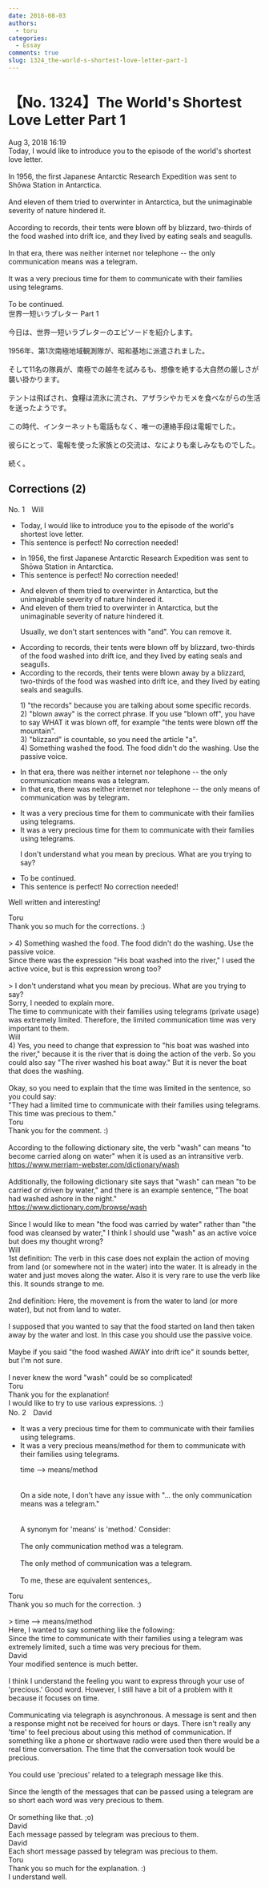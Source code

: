 ```yaml
---
date: 2018-08-03
authors:
  - toru
categories:
  - Essay
comments: true
slug: 1324_the-world-s-shortest-love-letter-part-1
---
```


# 【No. 1324】The World's Shortest Love Letter Part 1
<div class="date">Aug 3, 2018 16:19</div>
<div id="post"><div id="body_show_ori">
Today, I would like to introduce you to the episode of the world's shortest love letter.<br/><br/>In 1956, the first Japanese Antarctic Research Expedition was sent to Shōwa Station in Antarctica.<br/><br/>And eleven of them tried to overwinter in Antarctica, but the unimaginable severity of nature hindered it.<br/><br/>According to records, their tents were blown off by blizzard, two-thirds of the food washed into drift ice, and they lived by eating seals and seagulls.<br/><br/>In that era, there was neither internet nor telephone -- the only communication means was a telegram.<br/><br/>It was a very precious time for them to communicate with their families using telegrams.<br/><br/>To be continued.
</div></div>

<!-- more -->

<div id="post_ja"><div id="body_show_mo">
世界一短いラブレター Part 1<br/><br/>今日は、世界一短いラブレターのエピソードを紹介します。<br/><br/>1956年、第1次南極地域観測隊が、昭和基地に派遣されました。<br/><br/>そして11名の隊員が、南極での越冬を試みるも、想像を絶する大自然の厳しさが襲い掛かります。<br/><br/>テントは飛ばされ、食糧は流氷に流され、アザラシやカモメを食べながらの生活を送ったようです。<br/><br/>この時代、インターネットも電話もなく、唯一の連絡手段は電報でした。<br/><br/>彼らにとって、電報を使った家族との交流は、なによりも楽しみなものでした。<br/><br/>続く。
</div></div>

## Corrections (2)
<div id="block"><div class="first_name"> No. 1　<span class="just_name">Will</span></div><div id="block2">
<ul class="correction_field">
<li class="incorrect">Today, I would like to introduce you to the episode of the world's shortest love letter.</li>
<li class="corrected perfect">This sentence is perfect! No correction needed!</li>
</ul>
<ul class="correction_field">
<li class="incorrect">In 1956, the first Japanese Antarctic Research Expedition was sent to Shōwa Station in Antarctica.</li>
<li class="corrected perfect">This sentence is perfect! No correction needed!</li>
</ul>
<ul class="correction_field">
<li class="incorrect">And eleven of them tried to overwinter in Antarctica, but the unimaginable severity of nature hindered it.</li>
<li class="corrected correct">
<span class="f_blue">And</span> eleven of them tried to overwinter in Antarctica, but the unimaginable severity of nature hindered it.
<p class="correction_comment">Usually, we don't start sentences with "and". You can remove it.</p>
</li>
</ul>
<ul class="correction_field">
<li class="incorrect">According to records, their tents were blown off by blizzard, two-thirds of the food washed into drift ice, and they lived by eating seals and seagulls.</li>
<li class="corrected correct">
According to <span class="f_red">the</span> records, their tents were blown <span class="f_red">away</span> by <span class="f_red">a</span> blizzard, two-thirds of the food <span class="f_red">was</span> washed into drift ice, and they lived by eating seals and seagulls.
<p class="correction_comment">1) "the records" because you are talking about some specific records.<br/>2) "blown away" is the correct phrase. If you use "blown off", you have to say WHAT it was blown off, for example "the tents were blown off the mountain".<br/>3) "blizzard" is countable, so you need the article "a".<br/>4) Something washed the food. The food didn't do the washing. Use the passive voice.</p>
</li>
</ul>
<ul class="correction_field">
<li class="incorrect">In that era, there was neither internet nor telephone -- the only communication means was a telegram.</li>
<li class="corrected correct">
In that era, there was neither internet nor telephone -- the only <span class="f_red">means of communication</span> was <span class="f_red">by</span> telegram.
</li>
</ul>
<ul class="correction_field">
<li class="incorrect">It was a very precious time for them to communicate with their families using telegrams.</li>
<li class="corrected correct">
It was a very <span class="f_blue">precious</span> time for them to communicate with their families using telegrams.
<p class="correction_comment">I don't understand what you mean by precious. What are you trying to say?</p>
</li>
</ul>
<ul class="correction_field">
<li class="incorrect">To be continued.</li>
<li class="corrected perfect">This sentence is perfect! No correction needed!</li>
</ul>
<p class="comment_small">
 Well written and interesting!
</p>

</div><div class="name"><span class="just_name">Toru</span><br>
Thank you so much for the corrections. :)<br/><br/>&gt; 4) Something washed the food. The food didn't do the washing. Use the passive voice.<br/>Since there was the expression "His boat washed into the river," I used the active voice, but is this expression wrong too?<br/><br/>&gt; I don't understand what you mean by precious. What are you trying to say?<br/>Sorry, I needed to explain more.<br/>The time to communicate with their families using telegrams (private usage) was extremely limited. Therefore, the limited communication time was very important to them.
</div>
<div class="name"><span class="just_name">Will</span><br>
4) Yes, you need to change that expression to "his boat was washed into the river," because it is the river that is doing the action of the verb. So you could also say "The river washed his boat away." But it is never the boat that does the washing.<br/><br/>Okay, so you need to explain that the time was limited in the sentence, so you could say:<br/>"They had a limited time to communicate with their families using telegrams. This time was precious to them."
</div>
<div class="name"><span class="just_name">Toru</span><br>
Thank you for the comment. :)<br/><br/>According to the following dictionary site, the verb "wash" can means "to become carried along on water" when it is used as an intransitive verb.<br/><a href="https://www.merriam-webster.com/dictionary/wash" target="_blank">https://www.merriam-webster.com/dictionary/wash</a><br/><br/>Additionally, the following dictionary site says that "wash" can mean "to be carried or driven by water," and there is an example sentence, "The boat had washed ashore in the night."<br/><a href="https://www.dictionary.com/browse/wash" target="_blank">https://www.dictionary.com/browse/wash</a><br/><br/>Since I would like to mean "the food was carried by water" rather than "the food was cleansed by water," I think I should use "wash" as an active voice but does my thought wrong?
</div>
<div class="name"><span class="just_name">Will</span><br>
1st definition: The verb in this case does not explain the action of moving from land (or somewhere not in the water) into the water. It is already in the water and just moves along the water. Also it is very rare to use the verb like this. It sounds strange to me.<br/><br/>2nd definition: Here, the movement is from the water to land (or more water), but not from land to water.<br/><br/>I supposed that you wanted to say that the food started on land then taken away by the water and lost. In this case you should use the passive voice.<br/><br/>Maybe if you said "the food washed AWAY into drift ice" it sounds better, but I'm not sure.<br/><br/>I never knew the word "wash" could be so complicated!
</div>
<div class="name"><span class="just_name">Toru</span><br>
Thank you for the explanation!<br/>I would like to try to use various expressions. :)
</div>
</div>
<div id="block"><div class="first_name"> No. 2　<span class="just_name">David</span></div><div id="block2">
<ul class="correction_field">
<li class="incorrect">It was a very precious time for them to communicate with their families using telegrams.</li>
<li class="corrected correct">
It was a very precious means/method for them to communicate with their families using telegrams.
<p class="correction_comment">time --&gt; means/method<br/><br/><br/> On a side note, I don't have any issue with "... the only communication means was a telegram."<br/><br/><br/>A synonym for 'means' is 'method.' Consider:<br/><br/>The only communication method was a telegram. <br/><br/>The only method of communication was a telegram. <br/><br/>To me, these are equivalent sentences,.</p>
</li>
</ul>
</div><div class="name"><span class="just_name">Toru</span><br>
Thank you so much for the correction. :)<br/><br/>&gt; time --&gt; means/method<br/>Here, I wanted to say something like the following:<br/>Since the time to communicate with their families using a telegram was extremely limited, such a time was very precious for them.
</div>
<div class="name"><span class="just_name">David</span><br>
Your modified sentence is much better.<br/><br/>I think I understand the feeling you want to express through your use of 'precious.' Good word. However, I still have a bit of a problem with it because it focuses on time. <br/><br/>Communicating via telegraph is asynchronous. A message is sent and then a response  might not be received for hours or days.  There isn't really any 'time' to feel precious about using this method of communication. If something like a phone or shortwave radio were used then there would be a real time conversation. The time that the conversation took would be precious. <br/><br/>You could use 'precious' related to a telegraph message like this. <br/><br/>Since the length of the messages that can be passed  using a telegram are so short each word was very precious to them.<br/><br/>Or something like that. ;o)
</div>
<div class="name"><span class="just_name">David</span><br>
Each message passed by telegram was precious to them. 
</div>
<div class="name"><span class="just_name">David</span><br>
Each short message passed by telegram was precious to them. 
</div>
<div class="name"><span class="just_name">Toru</span><br>
Thank you so much for the explanation. :)<br/>I understand well.
</div>
</div>
